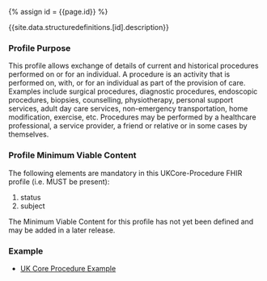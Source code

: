 
{% assign id = {{page.id}} %}

{{site.data.structuredefinitions.[id].description}}

<!-- end TOC -->
### Profile Purpose ###

This profile allows exchange of details of current and historical procedures performed on or for an individual. A procedure is an activity that is performed on, with, or for an individual as part of the provision of care. Examples include surgical procedures, diagnostic procedures, endoscopic procedures, biopsies, counselling, physiotherapy, personal support services, adult day care services, non-emergency transportation, home modification, exercise, etc. Procedures may be performed by a healthcare professional, a service provider, a friend or relative or in some cases by themselves.

### Profile Minimum Viable Content ###

The following elements are mandatory in this UKCore-Procedure FHIR profile (i.e. MUST be present):

1.	status
2.	subject

The Minimum Viable Content for this profile has not yet been defined and may be added in a later release.

### Example ###

- [UK Core Procedure Example](UKCore-Procedure-Example.html)
